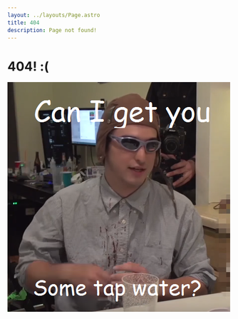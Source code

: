 ```yaml
---
layout: ../layouts/Page.astro
title: 404
description: Page not found!
---
```


# 404! :(

![Can i get you some tapwater?](../assets/imgs/tapwater.png)
